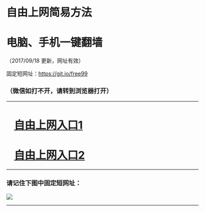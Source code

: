 ﻿# 自由上网简易方法

# 电脑、手机一键翻墙

（2017/09/18 更新，网址有效）

固定短网址：https://git.io/free99

### （微信如打不开，请转到浏览器打开）


***





# &nbsp;&nbsp; <a href="http://ft1301718321.fwq-tz1005.info/fwqtz01.html?t=09180018404 " target="_blank">自由上网入口1</a>
# &nbsp;&nbsp; <a href="http://ft3063732615.fwq-tz1006.info/fwqtz02.html?t=091800117326 " target="_blank">自由上网入口2</a>
***

### 请记住下图中固定短网址：

<img src="https://s3-us-west-2.amazonaws.com/fwq-1001/yjfq-20170905okok.png" /> 


***

